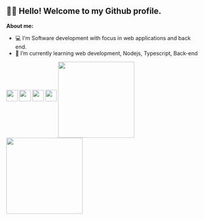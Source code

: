 ## 👋🏾 Hello! Welcome to my Github profile.

<!--
**SamuelCarlosSilva/SamuelCarlosSilva** is a ✨ _special_ ✨ repository because its `README.md` (this file) appears on your GitHub profile.
-->
**About me:**

- 💻 I'm Software development with focus in web applications and back end.
- 🌱 I’m currently learning web development, Nodejs, Typescript, Back-end

<img loading="lazy" src="https://cdn.jsdelivr.net/gh/devicons/devicon/icons/typescript/typescript-original.svg" width="30" height="30"/>

<img loading="lazy" src="https://cdn.jsdelivr.net/gh/devicons/devicon/icons/csharp/csharp-original.svg" width="30" height="30"/>

<img loading="lazy" src="https://cdn.jsdelivr.net/gh/devicons/devicon/icons/javascript/javascript-original.svg" width="30" height="30"/>

<img loading="lazy" src="https://cdn.jsdelivr.net/gh/devicons/devicon/icons/git/git-original.svg" width="30" height="30"/>




<a href="https://github.com/SamuelCarlosSilva/github-readme-stats">
  <img height=200 align="center" src="https://github-readme-stats.vercel.app/api?username=SamuelCarlosSilva&show_icons=true&include_all_commits=true&count_private=true&theme=cobalt&hide=issues,contribution" />
</a>
<a href="https://github.com/SamuelCarlosSilva/convoychat">
  <img height=200 align="center" src="https://github-readme-stats.vercel.app/api/top-langs/?username=SamuelCarlosSilva&layout=compact&count_private=true&showIcons=true&theme=cobalt&card_width=320" />
</a>

